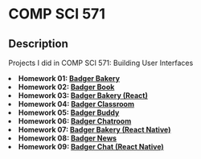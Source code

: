# COMP SCI 571

## Description
<p> Projects I did in COMP SCI 571: Building User Interfaces
    <li> <b>Homework 01: <a href="http://arunike.github.io/compsci571/homework01/index.html" target="blank">Badger Bakery</a> </b> </li>
    <li> <b>Homework 02: <a href="http://arunike.github.io/compsci571/homework02/index.html" target="blank">Badger Book</a> </b> </li>
    <li> <b>Homework 03: <a href="https://arunike.github.io/#/badger-bakery" target="blank">Badger Bakery (React)</a> </b> </li>
    <li> <b>Homework 04: <a href="https://arunike.github.io/#/badger-classroom" target="blank">Badger Classroom</a> </b> </li>
    <li> <b>Homework 05: <a href="https://github.com/arunike/CS571/tree/main/Homework%2005" target="blank">Badger Buddy</a> </b> </li>
    <li> <b>Homework 06: <a href="https://github.com/arunike/CS571/tree/main/Homework%2006 " target="blank">Badger Chatroom</a> </b> </li>
    <li> <b>Homework 07: <a href="https://github.com/arunike/CS571/tree/main/Homework%2007 " target="blank">Badger Bakery (React Native)</a> </b> </li>
    <li> <b>Homework 08: <a href="https://github.com/arunike/CS571/tree/main/Homework%2008 " target="blank">Badger News</a> </b> </li>
    <li> <b>Homework 09: <a href="https://github.com/arunike/CS571/tree/main/Homework%2009 " target="blank">Badger Chat (React Native)</a> </b> </li>
</p>

